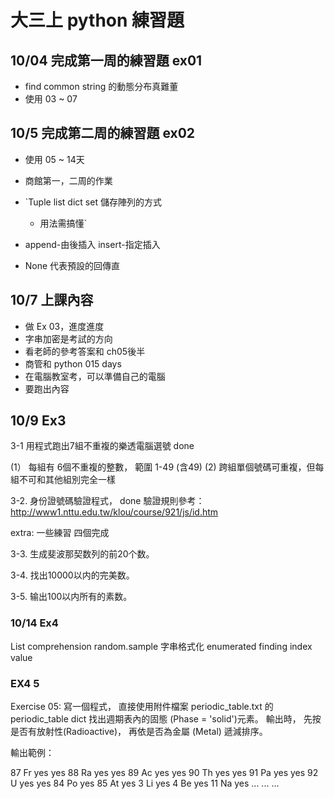 # 大三上 python 練習題

## 10/04 完成第一周的練習題 ex01
* find common string 的動態分布真難董
* 使用 03 ~ 07

## 10/5  完成第二周的練習題 ex02
* 使用 05 ~ 14天
* 商館第一，二周的作業

* `Tuple list dict set 儲存陣列的方式
  * 用法需搞懂`
  
* append-由後插入 insert-指定插入 
* None 代表預設的回傳直

## 10/7 上課內容
* 做 Ex 03，進度進度
* 字串加密是考試的方向
* 看老師的參考答案和 ch05後半
* 商管和 python 015 days
* 在電腦教室考，可以準備自己的電腦
* 要跑出內容



## 10/9 Ex3
3-1 用程式跑出7組不重複的樂透電腦選號 done

 (1） 每組有 6個不重複的整數， 範圍 1-49 (含49)
 (2)  跨組單個號碼可重複，但每組不可和其他組別完全一樣
 
3-2. 身份證號碼驗證程式， done
驗證規則參考：http://www1.nttu.edu.tw/klou/course/921/js/id.htm

extra: 一些練習 四個完成

3-3. 生成斐波那契数列的前20个数。

3-4. 找出10000以内的完美数。

3-5. 输出100以内所有的素数。

### 10/14 Ex4

List comprehension
random.sample
字串格式化
enumerated finding index value

### EX4 5

Exercise 05: 寫一個程式， 直接使用附件檔案 periodic_table.txt 的 periodic_table dict
找出週期表內的固態 (Phase = 'solid')元素。 輸出時， 先按是否有放射性(Radioactive)， 
再依是否為金屬 (Metal) 遞減排序。

輸出範例：

87 Fr yes yes
88 Ra yes yes
89 Ac yes yes
90 Th yes yes
91 Pa yes yes
92 U  yes yes
84 Po yes
85 At yes
 3 Li     yes
 4 Be     yes
11 Na     yes
...
...
...
